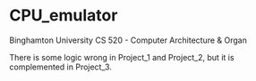 # CPU_emulator

Binghamton University CS 520 - Computer Architecture & Organ

There is some logic wrong in Project_1 and Project_2, but it is complemented in Project_3.
